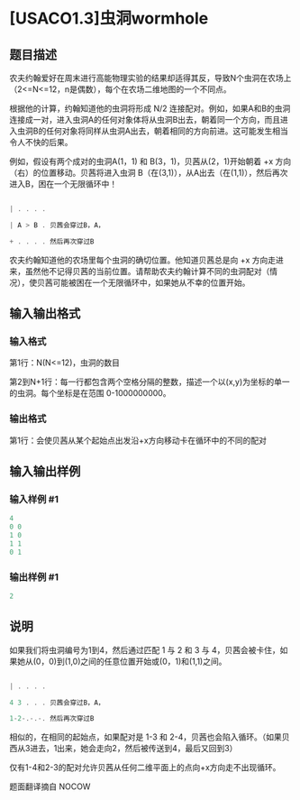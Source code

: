 # [USACO1.3]虫洞wormhole

## 题目描述

农夫约翰爱好在周末进行高能物理实验的结果却适得其反，导致N个虫洞在农场上（2<=N<=12，n是偶数），每个在农场二维地图的一个不同点。

根据他的计算，约翰知道他的虫洞将形成 N/2 连接配对。例如，如果A和B的虫洞连接成一对，进入虫洞A的任何对象体将从虫洞B出去，朝着同一个方向，而且进入虫洞B的任何对象将同样从虫洞A出去，朝着相同的方向前进。这可能发生相当令人不快的后果。

例如，假设有两个成对的虫洞A(1，1) 和 B(3，1)，贝茜从(2，1)开始朝着 +x 方向（右）的位置移动。贝茜将进入虫洞 B（在(3,1)），从A出去（在(1,1)），然后再次进入B，困在一个无限循环中！

```cpp

| . . . .

| A > B . 贝茜会穿过B，A，

+ . . . . 然后再次穿过B

```

农夫约翰知道他的农场里每个虫洞的确切位置。他知道贝茜总是向 +x 方向走进来，虽然他不记得贝茜的当前位置。请帮助农夫约翰计算不同的虫洞配对（情况），使贝茜可能被困在一个无限循环中，如果她从不幸的位置开始。

## 输入输出格式

### 输入格式

第1行：N(N<=12)，虫洞的数目

第2到N+1行：每一行都包含两个空格分隔的整数，描述一个以(x,y)为坐标的单一的虫洞。每个坐标是在范围 0-1000000000。

### 输出格式

第1行：会使贝茜从某个起始点出发沿+x方向移动卡在循环中的不同的配对

## 输入输出样例

### 输入样例 #1

```cpp
4
0 0
1 0
1 1
0 1
```


### 输出样例 #1

```cpp
2
```


## 说明

如果我们将虫洞编号为1到4，然后通过匹配 1 与 2 和 3 与 4，贝茜会被卡住，如果她从(0，0)到(1,0)之间的任意位置开始或(0，1)和(1,1)之间。

```cpp

| . . . .

4 3 . . . 贝茜会穿过B，A，

1-2-.-.-. 然后再次穿过B

```

相似的，在相同的起始点，如果配对是 1-3 和 2-4，贝茜也会陷入循环。（如果贝西从3进去，1出来，她会走向2，然后被传送到4，最后又回到3）

仅有1-4和2-3的配对允许贝茜从任何二维平面上的点向+x方向走不出现循环。

题面翻译摘自 NOCOW

